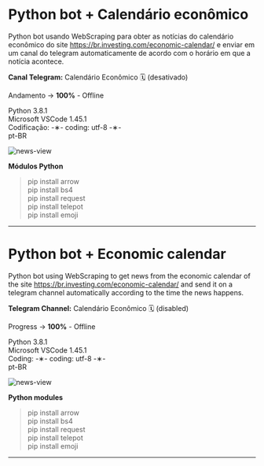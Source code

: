 # Python bot + Calendário econômico

Python bot usando WebScraping para obter as notícias do calendário econômico do site https://br.investing.com/economic-calendar/ e enviar em um canal do telegram automaticamente de acordo com o horário em que a notícia acontece.

<strong>Canal Telegram:</strong> Calendário Econômico 🗓 (desativado)

Andamento -> <strong>100%</strong> - Offline

Python 3.8.1 </br>
Microsoft VSCode 1.45.1 </br>
Codificação: -&lowast;- coding: utf-8 -&lowast;- </br>
pt-BR </br> 

![news-view](https://github.com/alpdias/calendario-economico-python-bot-public/blob/master/img/news-view.png)

<strong>Módulos Python</strong>

> pip install arrow </br>
> pip install bs4 </br>
> pip install request </br>
> pip install telepot </br>
> pip install emoji </br>

---------------------------------------------------------------------------------------------------------

# Python bot + Economic calendar

Python bot using WebScraping to get news from the economic calendar of the site https://br.investing.com/economic-calendar/ and send it on a telegram channel automatically according to the time the news happens.

<strong>Telegram Channel:</strong> Calendário Econômico 🗓 (disabled)

Progress -> <strong>100%</strong> - Offline

Python 3.8.1 </br>
Microsoft VSCode 1.45.1 </br>
Coding: -&lowast;- coding: utf-8 -&lowast;- </br>
pt-BR </br>

![news-view](https://github.com/alpdias/calendario-economico-python-bot-public/blob/master/img/news-view.png)

<strong>Python modules</strong>

> pip install arrow </br>
> pip install bs4 </br>
> pip install request </br>
> pip install telepot </br>
> pip install emoji </br>

---------------------------------------------------------------------------------------------------------
